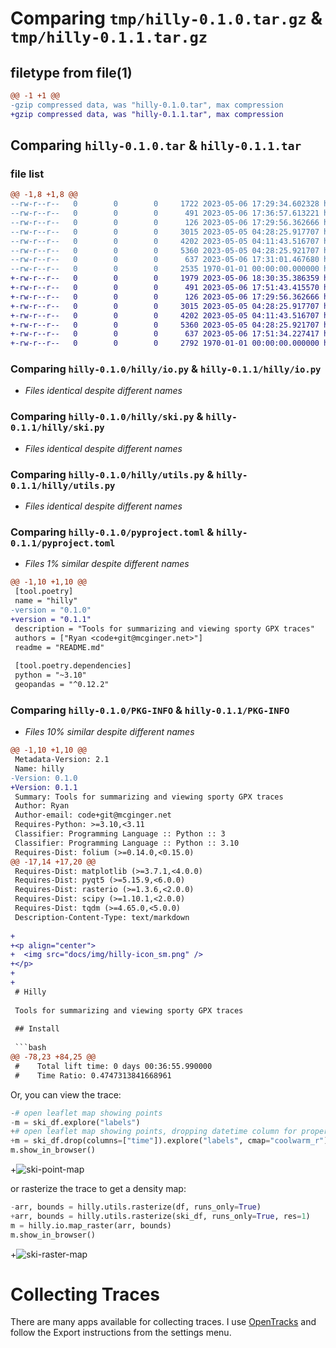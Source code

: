 # Comparing `tmp/hilly-0.1.0.tar.gz` & `tmp/hilly-0.1.1.tar.gz`

## filetype from file(1)

```diff
@@ -1 +1 @@
-gzip compressed data, was "hilly-0.1.0.tar", max compression
+gzip compressed data, was "hilly-0.1.1.tar", max compression
```

## Comparing `hilly-0.1.0.tar` & `hilly-0.1.1.tar`

### file list

```diff
@@ -1,8 +1,8 @@
--rw-r--r--   0        0        0     1722 2023-05-06 17:29:34.602328 hilly-0.1.0/README.md
--rw-r--r--   0        0        0      491 2023-05-06 17:36:57.613221 hilly-0.1.0/hilly/__init__.py
--rw-r--r--   0        0        0      126 2023-05-06 17:29:56.362666 hilly-0.1.0/hilly/constants.py
--rw-r--r--   0        0        0     3015 2023-05-05 04:28:25.917707 hilly-0.1.0/hilly/io.py
--rw-r--r--   0        0        0     4202 2023-05-05 04:11:43.516707 hilly-0.1.0/hilly/ski.py
--rw-r--r--   0        0        0     5360 2023-05-05 04:28:25.921707 hilly-0.1.0/hilly/utils.py
--rw-r--r--   0        0        0      637 2023-05-06 17:31:01.467680 hilly-0.1.0/pyproject.toml
--rw-r--r--   0        0        0     2535 1970-01-01 00:00:00.000000 hilly-0.1.0/PKG-INFO
+-rw-r--r--   0        0        0     1979 2023-05-06 18:30:35.386359 hilly-0.1.1/README.md
+-rw-r--r--   0        0        0      491 2023-05-06 17:51:43.415570 hilly-0.1.1/hilly/__init__.py
+-rw-r--r--   0        0        0      126 2023-05-06 17:29:56.362666 hilly-0.1.1/hilly/constants.py
+-rw-r--r--   0        0        0     3015 2023-05-05 04:28:25.917707 hilly-0.1.1/hilly/io.py
+-rw-r--r--   0        0        0     4202 2023-05-05 04:11:43.516707 hilly-0.1.1/hilly/ski.py
+-rw-r--r--   0        0        0     5360 2023-05-05 04:28:25.921707 hilly-0.1.1/hilly/utils.py
+-rw-r--r--   0        0        0      637 2023-05-06 17:51:34.227417 hilly-0.1.1/pyproject.toml
+-rw-r--r--   0        0        0     2792 1970-01-01 00:00:00.000000 hilly-0.1.1/PKG-INFO
```

### Comparing `hilly-0.1.0/hilly/io.py` & `hilly-0.1.1/hilly/io.py`

 * *Files identical despite different names*

### Comparing `hilly-0.1.0/hilly/ski.py` & `hilly-0.1.1/hilly/ski.py`

 * *Files identical despite different names*

### Comparing `hilly-0.1.0/hilly/utils.py` & `hilly-0.1.1/hilly/utils.py`

 * *Files identical despite different names*

### Comparing `hilly-0.1.0/pyproject.toml` & `hilly-0.1.1/pyproject.toml`

 * *Files 1% similar despite different names*

```diff
@@ -1,10 +1,10 @@
 [tool.poetry]
 name = "hilly"
-version = "0.1.0"
+version = "0.1.1"
 description = "Tools for summarizing and viewing sporty GPX traces"
 authors = ["Ryan <code+git@mcginger.net>"]
 readme = "README.md"
 
 [tool.poetry.dependencies]
 python = "~3.10"
 geopandas = "^0.12.2"
```

### Comparing `hilly-0.1.0/PKG-INFO` & `hilly-0.1.1/PKG-INFO`

 * *Files 10% similar despite different names*

```diff
@@ -1,10 +1,10 @@
 Metadata-Version: 2.1
 Name: hilly
-Version: 0.1.0
+Version: 0.1.1
 Summary: Tools for summarizing and viewing sporty GPX traces
 Author: Ryan
 Author-email: code+git@mcginger.net
 Requires-Python: >=3.10,<3.11
 Classifier: Programming Language :: Python :: 3
 Classifier: Programming Language :: Python :: 3.10
 Requires-Dist: folium (>=0.14.0,<0.15.0)
@@ -17,14 +17,20 @@
 Requires-Dist: matplotlib (>=3.7.1,<4.0.0)
 Requires-Dist: pyqt5 (>=5.15.9,<6.0.0)
 Requires-Dist: rasterio (>=1.3.6,<2.0.0)
 Requires-Dist: scipy (>=1.10.1,<2.0.0)
 Requires-Dist: tqdm (>=4.65.0,<5.0.0)
 Description-Content-Type: text/markdown
 
+
+<p align="center">
+  <img src="docs/img/hilly-icon_sm.png" />
+</p>
+
+
 # Hilly
 
 Tools for summarizing and viewing sporty GPX traces
 
 ## Install
 
 ```bash
@@ -78,23 +84,25 @@
 #    Total lift time: 0 days 00:36:55.990000
 #    Time Ratio: 0.4747313841668961
 ```
 
 Or, you can view the trace:
 
 ```python
-# open leaflet map showing points
-m = ski_df.explore("labels")
+# open leaflet map showing points, dropping datetime column for proper JSON
+m = ski_df.drop(columns=["time"]).explore("labels", cmap="coolwarm_r")
 m.show_in_browser()
 ```
+![ski-point-map](docs/img/ski-point-map.png)
 
 or rasterize the trace to get a density map:
 ```python
-arr, bounds = hilly.utils.rasterize(df, runs_only=True)
+arr, bounds = hilly.utils.rasterize(ski_df, runs_only=True, res=1)
 m = hilly.io.map_raster(arr, bounds)
 m.show_in_browser()
 ```
+![ski-raster-map](docs/img/ski-raster-map.png)
 
 # Collecting Traces
 
 There are many apps available for collecting traces. I use [OpenTracks](https://opentracksapp.com/) and follow the Export instructions from the settings menu.
```

